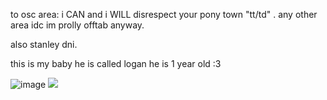 to osc area: i CAN and i WILL disrespect your pony town "tt/td" . any other area idc im prolly offtab anyway.

also stanley dni.

this is my baby he is called logan he is 1 year old :3

![image](https://user-images.githubusercontent.com/88209648/189762057-546c7610-ce71-44ad-8b2e-cd082a8d4fb9.png) ![](https://user-images.githubusercontent.com/88209648/189762186-e6b5f526-fe30-4a0b-a3f8-3d009278ea0c.png)
